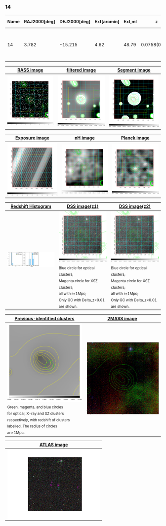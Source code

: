 <div STYLE="page-break-after: always;"></div>

### 14

|Name|RAJ2000[deg]|DEJ2000[deg] |Ext[arcmin]| Ext,ml | z | z_src| C|GC(XSZ,Delta_z<0.01)| GC(OPT,Delta_z<0.01)|GC| R_sig[arcmin] | R500[arcmin] | R500[Mpc]| CRsig[c/s] | CR500[c/s] |L500[1E44 erg/s]|F500[1E-12 erg/s/cm^2]| M500[1E14 Msun]|Tx[keV]|Cnt_sig|Beta|Rc[arcmin]|Comment|Alias|
|---|---|---|---|---|---|------|---|--------|---------|----------|---|---|---|---|---|---|---|---|---|---|---|---|---|---|
|14| 3.782| -15.215| 4.62| 48.79| 0.0758(0.005)| z1,| G| -| -| Tar, W| 9.775| 8.788| 0.758| 0.159(0.038)| 0.156(0.038)| 0.419(0.069)| 2.970(0.488)| 1.33(0.11)| 2.62(0.14)| 52.8| 0.913(-0.110+0.063)| 8.758(-1.060+0.919)| An SZ cluster with no $z$ and offset = 0.28 Mpc| t235|

|[RASS image](../image/14/14_img.pdf)|[filtered image](../image/14/14_fil.pdf)|[Segment image](../image/14/14_seg.pdf)|
|-------------------|--------------------|-------------------|
| <img src="../image/14/14_img.png" width="300">  | <img src="../image/14/14_fil.png" width="300">   | <img src="../image/14/14_seg.png" width="300">  |

|[Exposure image](../image/14/14_mex.pdf)| [nH image](../image/14/14_nh.pdf)| [Planck image](../image/14/14_p.pdf)|
|-------------------|--------------------|-------------------|
|<img src="../image/14/14_mex.png" width="300">   | <img src="../image/14/14_nh.png" width="300">    | <img src="../image/14/14_p.png" width="300"> |

|[Redshift Histogram](../image/14/14_zg.pdf) | [DSS image(z1)](../image/14/14_dss_z1.pdf)      |  [DSS image(z2)](../image/14/14_dss_z2.pdf)    |
|-------------------|--------------------|-------------------|
|<img src="../image/14/14_zg.png" width="300"> |<img src="../image/14/14_dss_z1.png" width="300"> <sub><br>Blue circle for optical clusters; <br>Magenta circle for XSZ clusters; <br>all with r=1Mpc; <br>Only GC with Delta_z<0.01 are shown. </sub>| <img src="../image/14/14_dss_z2.png" width="300"><sub><br>Blue circle for optical clusters; <br>Magenta circle for XSZ clusters; <br>all with r=1Mpc; <br>Only GC with Delta_z<0.01 are shown. </sub> |

|[Previous-identified clusters](../image/14/14_gc.pdf) | [2MASS image](../image/14/14_2mass.pdf)      |
|-------------------|-------------------|
|<img src=../image/14/14_gc.png width="300"> <br><sub>Green, magenta, and blue circles <br>for optical, X-ray and SZ clusters <br>respectively, with redshift of clusters <br>labelled. The radius of circles <br>are 1Mpc.</sub>|<img src="../image/14/14_2mass.png" width="300">  |

|[ATLAS image](../image/14/14_s.pdf)        |
|-------------------|
| <img src="../image/14/14_s.png" width="300">  |
